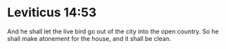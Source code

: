 # Leviticus 14:53

And he shall let the live bird go out of the city into the open country. So he shall make atonement for the house, and it shall be clean.
